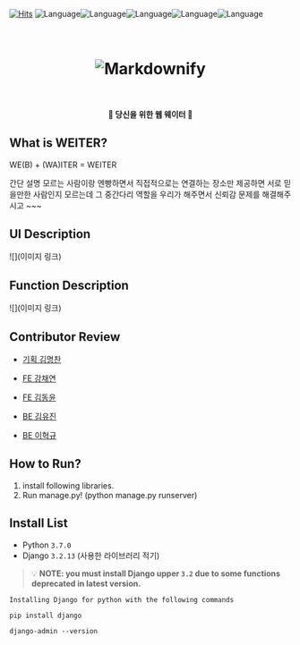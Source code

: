 [![Hits](https://hits.seeyoufarm.com/api/count/incr/badge.svg?url=https%3A%2F%2Fgithub.com%2Fehyeok9%2FLikeLion-Ideathon&count_bg=%2379C83D&title_bg=%23555555&icon=&icon_color=%23E7E7E7&title=hits&edge_flat=false)](https://hits.seeyoufarm.com)
![Language](https://img.shields.io/badge/laguage-Python-blue)![Language](https://img.shields.io/badge/framework-Django-orange)![Language](https://img.shields.io/badge/laguage-JavaScript-yellow)![Language](https://img.shields.io/badge/laguage-HTML-red)![Language](https://img.shields.io/badge/language-CSS-blueviolet)

<h1 align="center">
  <br>
  <img src="https://github.com/ehyeok9/WEITER/blob/develop/nPer1/order/static/img/NARROW_BOLD.png" alt="Markdownify"></a>
  <br>
  <br>
</h1>

<h4 align="center">🎰 당신을 위한 웹 웨이터 🚀</h4>



## What is WEITER?
WE(B) + (WA)ITER = WEITER

간단 설명
모르는 사람이랑 엔빵하면서 직접적으로는 연결하는 장소만 제공하면 서로 믿을만한 사람인지 모르는데 그 중간다리 역할을 우리가 해주면서 신뢰감 문제를 해결해주시고 ~~~
## UI Description
![](이미지 링크)

## Function Description
![](이미지 링크)

## Contributor Review

- [기획 김명찬](https://github.com/ehyeok9)
> 

- [FE 강채연](https://github.com/ehyeok9)
> 

- [FE 김동윤](https://github.com/ehyeok9)
>

- [BE 김유진](https://github.com/ehyeok9)
>

- [BE 이혁규](https://github.com/ehyeok9)
>

## How to Run?

1. install following libraries.
2. Run manage.py! (python manage.py runserver)

## Install List

- Python `3.7.0`
- Django `3.2.13`
(사용한 라이브러리 적기)

> 💡 **NOTE: you must install Django upper `3.2` due to some functions deprecated in latest version.**
  ```
  Installing Django for python with the following commands

  pip install django

  django-admin --version
  ```
